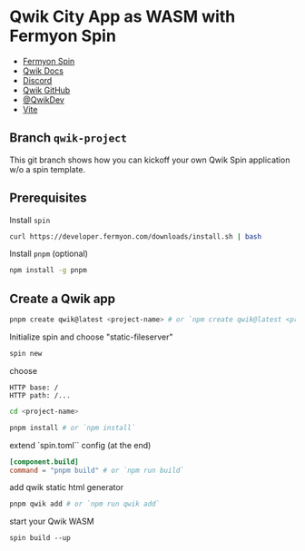 # Qwik City App as WASM with Fermyon Spin

- [Fermyon Spin](https://www.fermyon.com/)
- [Qwik Docs](https://qwik.builder.io/)
- [Discord](https://qwik.builder.io/chat)
- [Qwik GitHub](https://github.com/BuilderIO/qwik)
- [@QwikDev](https://twitter.com/QwikDev)
- [Vite](https://vitejs.dev/)

## Branch `qwik-project`

This git branch shows how you can kickoff your own Qwik Spin application w/o a spin template.

## Prerequisites

Install `spin`

```sh
curl https://developer.fermyon.com/downloads/install.sh | bash
```

Install `pnpm` (optional)

```sh
npm install -g pnpm
```



## Create a Qwik app

```sh
pnpm create qwik@latest <project-name> # or `npm create qwik@latest <project-name>`
```

Initialize spin and choose "static-fileserver"

```sh
spin new
```

choose

```
HTTP base: /
HTTP path: /...
```

```sh
cd <project-name>
```

```sh
pnpm install # or `npm install`
```


extend `spin.toml`` config (at the end)

```toml
[component.build]
command = "pnpm build" # or `npm run build`
```

add qwik static html generator

```sh
pnpm qwik add # or `npm run qwik add`
```

start your Qwik WASM

```
spin build --up
```

